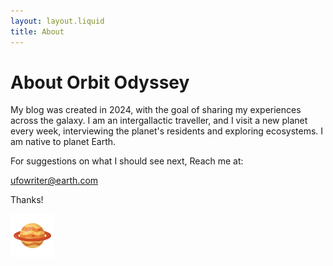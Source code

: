 ```yaml
---
layout: layout.liquid
title: About
---
```


# About Orbit Odyssey


My blog was created in 2024, with the goal of sharing my experiences across the galaxy. I am an intergallactic traveller, and I visit a new planet every week, interviewing the planet's residents and exploring ecosystems.  I am native to planet Earth.

For suggestions on what I should see next, Reach me at: 

ufowriter@earth.com 

Thanks!

<img class="about" alt="planet" src="/images/planet.png" width="70" />